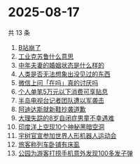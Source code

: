 # 2025-08-17

共 13 条

<!-- BEGIN -->
<!-- 最后更新时间 Sun Aug 17 2025 21:26:15 GMT+0800 (China Standard Time) -->

1. [B站崩了](https://www.zhihu.com/search?q=B站崩了)
1. [工业克苏鲁什么意思](https://www.zhihu.com/search?q=工业克苏鲁什么意思)
1. [中年夫妻的婚姻状态是什么样的](https://www.zhihu.com/search?q=中年夫妻的婚姻状态是什么样的)
1. [人类是否无法想象出没见过的东西](https://www.zhihu.com/search?q=人类是否无法想象出没见过的东西)
1. [微信上问「在吗」真的讨厌吗](https://www.zhihu.com/search?q=微信上问「在吗」真的讨厌吗)
1. [个人单笔5万元以下消费可享贴息](https://www.zhihu.com/search?q=个人单笔5万元以下消费可享贴息)
1. [半岛电视台记者团队遭以军袭击](https://www.zhihu.com/search?q=半岛电视台记者团队遭以军袭击)
1. [阿迪达斯就新鞋抄袭道歉](https://www.zhihu.com/search?q=阿迪达斯就新鞋抄袭道歉)
1. [大理失踪的8岁自闭症男童不幸遇难](https://www.zhihu.com/search?q=大理失踪的8岁自闭症男童不幸遇难)
1. [印度洋上空现10个神秘黑暗空洞](https://www.zhihu.com/search?q=印度洋上空现10个神秘黑暗空洞)
1. [宇树官宣参加世界人形机器人运动会](https://www.zhihu.com/search?q=宇树官宣参加世界人形机器人运动会)
1. [旅客称列车卧铺有床虱](https://www.zhihu.com/search?q=旅客称列车卧铺有床虱)
1. [公园为游客打捞手机意外发现100多发子弹](https://www.zhihu.com/search?q=公园为游客打捞手机意外发现100多发子弹)

<!-- END -->
